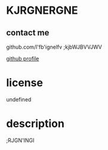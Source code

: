 
  # KJRGNERGNE
  
  ## contact me
  github.com/l'fb'ignelfv
  ;kjbWJBVVJWV

  [github profile](https://www.github.com/l'fb'ignelfv)

  # license
 undefined


  # description
  ;RJGN'INGI


